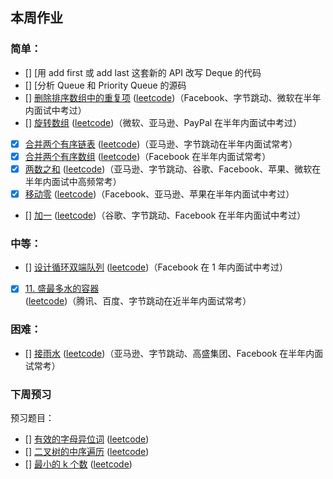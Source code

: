 ## 本周作业

### 简单：

* [] [用 add first 或 add last 这套新的 API 改写 Deque 的代码
* [] [分析 Queue 和 Priority Queue 的源码
* [] [删除排序数组中的重复项]() ([leetcode](https://leetcode-cn.com/problems/remove-duplicates-from-sorted-array/))（Facebook、字节跳动、微软在半年内面试中考过）
* [] [旋转数组]() ([leetcode](https://leetcode-cn.com/problems/rotate-array/))（微软、亚马逊、PayPal 在半年内面试中考过）
* [x] [合并两个有序链表](code/21-merge-two-sorted-lists.py) ([leetcode](https://leetcode-cn.com/problems/merge-two-sorted-lists/))（亚马逊、字节跳动在半年内面试常考）
* [x] [合并两个有序数组](code/88-merge-sorted-array.md) ([leetcode](https://leetcode-cn.com/problems/merge-sorted-array/))（Facebook 在半年内面试常考）
* [x] [两数之和](code/01-two-sum.md) ([leetcode](https://leetcode-cn.com/problems/two-sum/))（亚马逊、字节跳动、谷歌、Facebook、苹果、微软在半年内面试中高频常考）
* [x] [移动零]() ([leetcode](https://leetcode-cn.com/problems/move-zeroes/))（Facebook、亚马逊、苹果在半年内面试中考过）
* [] [加一]() ([leetcode](https://leetcode-cn.com/problems/plus-one/))（谷歌、字节跳动、Facebook 在半年内面试中考过）

### 中等：

* [] [设计循环双端队列]() ([leetcode](https://leetcode.com/problems/design-circular-deque))（Facebook 在 1 年内面试中考过）
* [x] [11. 盛最多水的容器 ](code/11-container-with-most-water.md) ([leetcode](https://leetcode-cn.com/problems/container-with-most-water/))（腾讯、百度、字节跳动在近半年内面试常考）


### 困难：
* [] [接雨水]() ([leetcode](https://leetcode.com/problems/trapping-rain-water/))（亚马逊、字节跳动、高盛集团、Facebook 在半年内面试常考）

### 下周预习
预习题目：
* [] [有效的字母异位词]() ([leetcode](https://leetcode-cn.com/problems/valid-anagram/description/))
* [] [二叉树的中序遍历]() ([leetcode](https://leetcode-cn.com/problems/binary-tree-inorder-traversal/))
* [] [最小的 k 个数]() ([leetcode](https://leetcode-cn.com/problems/zui-xiao-de-kge-shu-lcof/))

